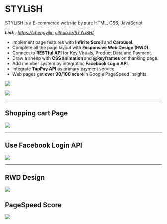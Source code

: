 # STYLiSH

STYLiSH is a E-commerce website by pure HTML, CSS, JavaScript

***Link** : https://chengyilin.github.io/STYLiSH/*

* Implement page features with **Infinite Scroll** and **Carousel**.
* Complete all the page layout with **Responsive Web Design (RWD)**.
* Connect to **RESTful API** for Key Visuals, Product Data and Payment.
* Draw a sheep with **CSS animation** and **@keyframes** on thanking page.
* Add member system by integrating **Facebook Login API**.
* Integrate **TapPay API** as primary payment service.
* Web pages get **over 90/100 score** in Google PageSpeed Insights.

![](https://i.imgur.com/kvpVi7h.gif)

![](https://i.imgur.com/6myJf2I.gif)

---

## Shopping cart Page

![](https://i.imgur.com/tCyp6qp.png)

---

## Use Facebook Login API

![](https://i.imgur.com/nJ1P0F4.png)

---

## RWD Design

![](https://i.imgur.com/L57ubHa.jpg)


## PageSpeed Score

![](https://i.imgur.com/sW0IUTS.png)
